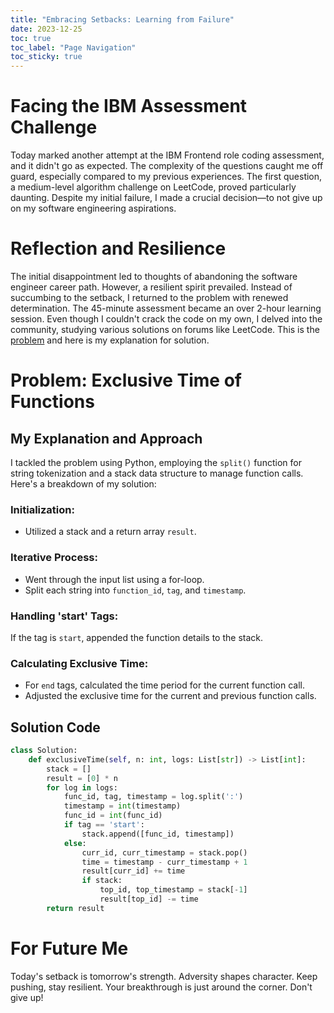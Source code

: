 ```yaml
---
title: "Embracing Setbacks: Learning from Failure"
date: 2023-12-25
toc: true
toc_label: "Page Navigation"
toc_sticky: true
---
```

# Facing the IBM Assessment Challenge
Today marked another attempt at the IBM Frontend role coding assessment, and it didn't go as expected. The complexity of the questions caught me off guard, especially compared to my previous experiences. The first question, a medium-level algorithm challenge on LeetCode, proved particularly daunting. Despite my initial failure, I made a crucial decision—to not give up on my software engineering aspirations.

# Reflection and Resilience
The initial disappointment led to thoughts of abandoning the software engineer career path. However, a resilient spirit prevailed. Instead of succumbing to the setback, I returned to the problem with renewed determination. The 45-minute assessment became an over 2-hour learning session. Even though I couldn't crack the code on my own, I delved into the community, studying various solutions on forums like LeetCode. This is the [problem](https://leetcode.com/problems/exclusive-time-of-functions/) and here is my explanation for solution.

# Problem: Exclusive Time of Functions
## My Explanation and Approach
I tackled the problem using Python, employing the `split()` function for string tokenization and a stack data structure to manage function calls. Here's a breakdown of my solution:

### Initialization:
- Utilized a stack and a return array `result`.

### Iterative Process:
- Went through the input list using a for-loop.
- Split each string into `function_id`, `tag`, and `timestamp`.

### Handling 'start' Tags:
If the tag is `start`, appended the function details to the stack.

### Calculating Exclusive Time:
- For `end` tags, calculated the time period for the current function call.
- Adjusted the exclusive time for the current and previous function calls.

## Solution Code

```python
class Solution:
    def exclusiveTime(self, n: int, logs: List[str]) -> List[int]:
        stack = []
        result = [0] * n
        for log in logs:
            func_id, tag, timestamp = log.split(':')
            timestamp = int(timestamp)
            func_id = int(func_id)
            if tag == 'start':
                stack.append([func_id, timestamp])
            else:
                curr_id, curr_timestamp = stack.pop()
                time = timestamp - curr_timestamp + 1
                result[curr_id] += time
                if stack:
                    top_id, top_timestamp = stack[-1]
                    result[top_id] -= time
        return result
```

# For Future Me
Today's setback is tomorrow's strength. Adversity shapes character. Keep pushing, stay resilient. Your breakthrough is just around the corner. Don't give up!